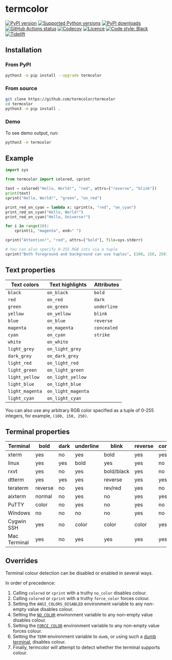 # termcolor

[![PyPI version](https://img.shields.io/pypi/v/termcolor.svg?logo=pypi&logoColor=FFE873)](https://pypi.org/project/termcolor)
[![Supported Python versions](https://img.shields.io/pypi/pyversions/termcolor.svg?logo=python&logoColor=FFE873)](https://pypi.org/project/termcolor)
[![PyPI downloads](https://img.shields.io/pypi/dm/termcolor.svg)](https://pypistats.org/packages/termcolor)
[![GitHub Actions status](https://github.com/termcolor/termcolor/workflows/Test/badge.svg)](https://github.com/termcolor/termcolor/actions)
[![Codecov](https://codecov.io/gh/termcolor/termcolor/branch/main/graph/badge.svg)](https://codecov.io/gh/termcolor/termcolor)
[![Licence](https://img.shields.io/github/license/termcolor/termcolor.svg)](COPYING.txt)
[![Code style: Black](https://img.shields.io/badge/code%20style-Black-000000.svg)](https://github.com/psf/black)
[![Tidelift](https://tidelift.com/badges/package/pypi/termcolor)](https://tidelift.com/subscription/pkg/pypi-termcolor?utm_source=pypi-termcolor&utm_medium=referral&utm_campaign=readme)

## Installation

### From PyPI

```bash
python3 -m pip install --upgrade termcolor
```

### From source

```bash
git clone https://github.com/termcolor/termcolor
cd termcolor
python3 -m pip install .
```

### Demo

To see demo output, run:

```bash
python3 -m termcolor
```

## Example

```python
import sys

from termcolor import colored, cprint

text = colored("Hello, World!", "red", attrs=["reverse", "blink"])
print(text)
cprint("Hello, World!", "green", "on_red")

print_red_on_cyan = lambda x: cprint(x, "red", "on_cyan")
print_red_on_cyan("Hello, World!")
print_red_on_cyan("Hello, Universe!")

for i in range(10):
    cprint(i, "magenta", end=" ")

cprint("Attention!", "red", attrs=["bold"], file=sys.stderr)

# You can also specify 0-255 RGB ints via a tuple
cprint("Both foreground and background can use tuples", (100, 150, 250), (50, 60, 70))
```

## Text properties

| Text colors     | Text highlights    | Attributes  |
| --------------- | ------------------ | ----------- |
| `black`         | `on_black`         | `bold`      |
| `red`           | `on_red`           | `dark`      |
| `green`         | `on_green`         | `underline` |
| `yellow`        | `on_yellow`        | `blink`     |
| `blue`          | `on_blue`          | `reverse`   |
| `magenta`       | `on_magenta`       | `concealed` |
| `cyan`          | `on_cyan`          | `strike`    |
| `white`         | `on_white`         |             |
| `light_grey`    | `on_light_grey`    |             |
| `dark_grey`     | `on_dark_grey`     |             |
| `light_red`     | `on_light_red`     |             |
| `light_green`   | `on_light_green`   |             |
| `light_yellow`  | `on_light_yellow`  |             |
| `light_blue`    | `on_light_blue`    |             |
| `light_magenta` | `on_light_magenta` |             |
| `light_cyan`    | `on_light_cyan`    |             |

You can also use any arbitrary RGB color specified as a tuple of 0-255 integers, for
example, `(100, 150, 250)`.

## Terminal properties

| Terminal     | bold    | dark | underline | blink      | reverse | concealed |
| ------------ | ------- | ---- | --------- | ---------- | ------- | --------- |
| xterm        | yes     | no   | yes       | bold       | yes     | yes       |
| linux        | yes     | yes  | bold      | yes        | yes     | no        |
| rxvt         | yes     | no   | yes       | bold/black | yes     | no        |
| dtterm       | yes     | yes  | yes       | reverse    | yes     | yes       |
| teraterm     | reverse | no   | yes       | rev/red    | yes     | no        |
| aixterm      | normal  | no   | yes       | no         | yes     | yes       |
| PuTTY        | color   | no   | yes       | no         | yes     | no        |
| Windows      | no      | no   | no        | no         | yes     | no        |
| Cygwin SSH   | yes     | no   | color     | color      | color   | yes       |
| Mac Terminal | yes     | no   | yes       | yes        | yes     | yes       |

## Overrides

Terminal colour detection can be disabled or enabled in several ways.

In order of precedence:

1. Calling `colored` or `cprint` with a truthy `no_color` disables colour.
2. Calling `colored` or `cprint` with a truthy `force_color` forces colour.
3. Setting the `ANSI_COLORS_DISABLED` environment variable to any non-empty value
   disables colour.
4. Setting the [`NO_COLOR`](https://no-color.org/) environment variable to any non-empty
   value disables colour.
5. Setting the [`FORCE_COLOR`](https://force-color.org/) environment variable to any
   non-empty value forces colour.
6. Setting the `TERM` environment variable to `dumb`, or using such a
   [dumb terminal](https://en.wikipedia.org/wiki/Computer_terminal#Character-oriented_terminal),
   disables colour.
7. Finally, termcolor will attempt to detect whether the terminal supports colour.
